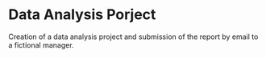 # Data Analysis Porject
 Creation of a data analysis project and submission of the report by email to a fictional manager.

